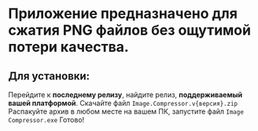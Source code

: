 # Приложение предназначено для сжатия PNG файлов без ощутимой потери качества. 

## Для установки:
Перейдите к **последнему релизу**, найдите релиз, **поддерживаемый вашей платформой**. Скачайте файл `Image.Compressor.v{версия}.zip`
Распакуйте архив в любом месте на вашем ПК, запустите файл `Image Compressor.exe`
Готово!

